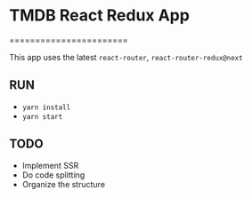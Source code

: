 # TMDB React Redux App
=======================

This app uses the latest `react-router`, `react-router-redux@next`

## RUN

- `yarn install`
- `yarn start`

## TODO

- Implement SSR
- Do code splitting
- Organize the structure
